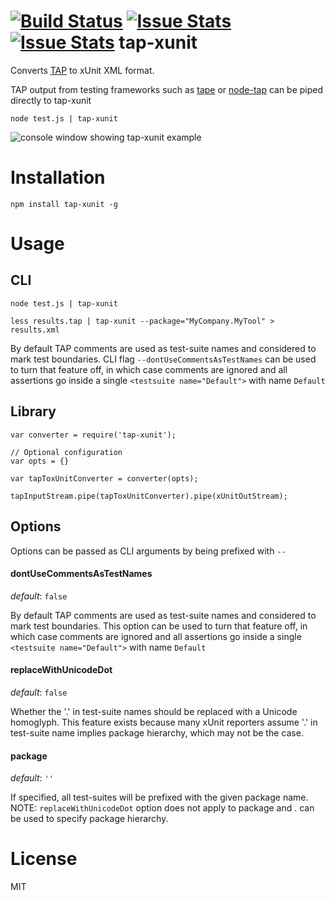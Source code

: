 [![Build Status](https://travis-ci.org/aghassemi/tap-xunit.png)](https://travis-ci.org/aghassemi/tap-xunit)
[![Issue Stats](http://issuestats.com/github/aghassemi/tap-xunit/badge/pr)](http://issuestats.com/github/aghassemi/tap-xunit)
[![Issue Stats](http://issuestats.com/github/aghassemi/tap-xunit/badge/issue)](http://issuestats.com/github/aghassemi/tap-xunit)
tap-xunit
=========

Converts [TAP](http://testanything.org/) to xUnit XML format.

TAP output from testing frameworks such as [tape](https://github.com/substack/tape) or [node-tap](https://github.com/isaacs/node-tap) can be piped directly to tap-xunit

```
node test.js | tap-xunit
```

![console window showing tap-xunit example](https://cloud.githubusercontent.com/assets/2099009/5288038/60d5a2da-7ae6-11e4-8d5a-5de497b4b597.jpg)

# Installation

```
npm install tap-xunit -g
```

# Usage
## CLI
```
node test.js | tap-xunit

less results.tap | tap-xunit --package="MyCompany.MyTool" > results.xml

```

By default TAP comments are used as test-suite names and considered to mark test boundaries. CLI flag ```--dontUseCommentsAsTestNames``` can be used to turn that feature off, in which case comments are ignored and
all assertions go inside a single ```<testsuite name="Default">``` with name ```Default```

## Library
```
var converter = require('tap-xunit');

// Optional configuration
var opts = {}

var tapToxUnitConverter = converter(opts);

tapInputStream.pipe(tapToxUnitConverter).pipe(xUnitOutStream);
```
## Options
Options can be passed as CLI arguments by being prefixed with ```--```

#### dontUseCommentsAsTestNames
*default*: ```false```

By default TAP comments are used as test-suite names and considered to mark test boundaries.
This option can be used to turn that feature off, in which case comments are ignored and
all assertions go inside a single ```<testsuite name="Default">``` with name ```Default```

#### replaceWithUnicodeDot
*default*: ```false```

Whether the '.' in test-suite names should be replaced with a Unicode homoglyph.
This feature exists because many xUnit reporters assume '.' in test-suite name implies package hierarchy, which may not be the case.

#### package
*default*: ```''```

If specified, all test-suites will be prefixed with the given package name.
NOTE: ```replaceWithUnicodeDot``` option does not apply to package and . can be used to specify package hierarchy.


# License
MIT
